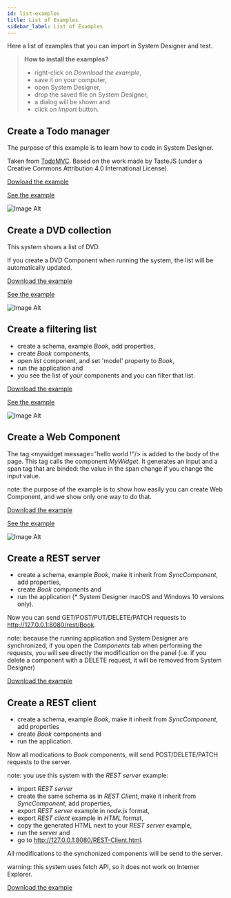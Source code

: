 ```yaml
---
id: list-examples
title: List of Examples
sidebar_label: List of Examples
---
```


Here a list of examples that you can import in System Designer and test.

>**How to install the examples?**
>
>- right-click on *Download the example*,
>- save it on your computer,
>- open System Designer,
>- drop the saved file on System Designer,
>- a dialog will be shown and
>- click on *Import* button.

## Create a Todo manager

The purpose of this example is to learn how to code in System Designer.

Taken from [TodoMVC](http://todomvc.com). Based on the work made by TasteJS (under a Creative Commons Attribution 4.0 International License).

[Dowload the example](https://raw.githubusercontent.com/design-first/system-designer/master/examples/todo-mvc.json)

[See the example](https://designfirst.io/examples/todo-mvc.html)

![Image Alt](../img/f6ea2c1-todomvc.png)

## Create a DVD collection

This system shows a list of DVD.

If you create a DVD Component when running the system, the list will be automatically updated.

[Download the example](https://raw.githubusercontent.com/design-first/system-designer/master/examples/dvd-collection.json)

[See the example](https://designfirst.io/examples/dvd-collection.html)

![Image Alt](../img/977ebe8-dvd-collection.png)

## Create a filtering list

* create a schema, example *Book*, add properties,
* create *Book* components,
* open *list* component, and set 'model' property to *Book*,
* run the application and
* you see the list of your components and you can filter that list.

[Download the example](https://raw.githubusercontent.com/design-first/system-designer/master/examples/filtering-list.json)

[See the example](https://designfirst.io/examples/filtering-list.html)

![Image Alt](../img/3193a8c-filtering-list.png)

## Create a Web Component

The tag &lt;mywidget message="hello world !"/> is added to the body of the page. This tag calls the component *MyWidget*. It generates an input and a span tag that are binded: the value in the span change if you change the input value.

note: the purpose of the example is to show how easily you can create Web Component, and we show only one way to do that.

[Download the example](https://raw.githubusercontent.com/design-first/system-designer/master/examples/web-components.json)

[See the example](https://designfirst.io/examples/web-components.html)

![Image Alt](../img/95ab82a-web-component.png)

## Create a REST server

* create a schema, example *Book*, make it inherit from *SyncComponent*, add properties,
* create *Book* components and
* run the application (* System Designer macOS and Windows 10 versions only).

Now you can send GET/POST/PUT/DELETE/PATCH requests to http://127.0.0.1:8080/rest/Book.

note: because the running application and System Designer are synchronized, if you open the *Components* tab when performing the requests, you will see directly the modification on the panel (i.e. if you delete a component with a DELETE request, it will be removed from System Designer)

[Download the example](https://raw.githubusercontent.com/design-first/system-designer/master/examples/rest-server.json)

## Create a REST client

* create a schema, example *Book*, make it inherit from *SyncComponent*, add properties
* create *Book* components and
* run the application.

Now all modications to *Book* components, will send POST/DELETE/PATCH requests to the server.

note: you use this system with the *REST server* example:

* import *REST server*
* create the same schema as in *REST Client*, make it inherit from *SyncComponent*, add properties,
* export *REST server* example in *node.js* format,
* export *REST client* example in *HTML* format,
* copy the generated HTML next to your *REST server* example,
* run the server and
* go to http://127.0.0.1:8080/REST-Client.html. 

All modifications to the synchonized components will be send to the server.

warning: this system uses fetch API, so it does not work on Interner Explorer.

[Download the example](https://raw.githubusercontent.com/design-first/system-designer/master/examples/rest-client.json)